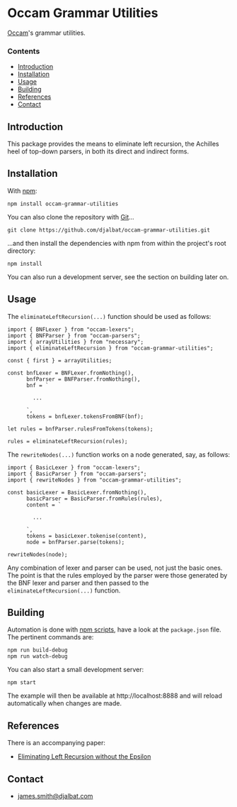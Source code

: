 # Occam Grammar Utilities

[Occam](https://github.com/djalbat/occam)'s grammar utilities.

### Contents

- [Introduction](#introduction)
- [Installation](#installation)
- [Usage](#usage)
- [Building](#building)
- [References](#references)
- [Contact](#contact)

## Introduction

This package provides the means to eliminate left recursion, the Achilles heel of top-down parsers, in both its direct and indirect forms.

## Installation

With [npm](https://www.npmjs.com/):

    npm install occam-grammar-utilities

You can also clone the repository with [Git](https://git-scm.com/)...

    git clone https://github.com/djalbat/occam-grammar-utilities.git

...and then install the dependencies with npm from within the project's root directory:

    npm install

You can also run a development server, see the section on building later on.

## Usage

The `eliminateLeftRecursion(...)` function should be used as follows:

```
import { BNFLexer } from "occam-lexers";
import { BNFParser } from "occam-parsers";
import { arrayUtilities } from "necessary";
import { eliminateLeftRecursion } from "occam-grammar-utilities";

const { first } = arrayUtilities;

const bnfLexer = BNFLexer.fromNothing(),
      bnfParser = BNFParser.fromNothing(),
      bnf = `

        ...

      `,
      tokens = bnfLexer.tokensFromBNF(bnf);
      
let rules = bnfParser.rulesFromTokens(tokens);

rules = eliminateLeftRecursion(rules);
```
The `rewriteNodes(...)` function works on a node generated, say, as follows:
```
import { BasicLexer } from "occam-lexers";
import { BasicParser } from "occam-parsers";
import { rewriteNodes } from "occam-grammar-utilities";

const basicLexer = BasicLexer.fromNothing(),
      basicParser = BasicParser.fromRules(rules),
      content = `

        ...

      `,
      tokens = basicLexer.tokenise(content),
      node = bnfParser.parse(tokens);

rewriteNodes(node);
```
Any combination of lexer and parser can be used, not just the basic ones. The point is that the rules employed by the parser were those generated by the BNF lexer and parser and then passed to the `eliminateLeftRecursion(...)` function.

## Building

Automation is done with [npm scripts](https://docs.npmjs.com/misc/scripts), have a look at the `package.json` file. The pertinent commands are:

    npm run build-debug
    npm run watch-debug

You can also start a small development server:

    npm start

The example will then be available at http://localhost:8888 and will reload automatically when changes are made.

## References

There is an accompanying paper:

* [Eliminating Left Recursion without the Epsilon](https://arxiv.org/abs/1908.10888)


## Contact

* james.smith@djalbat.com


